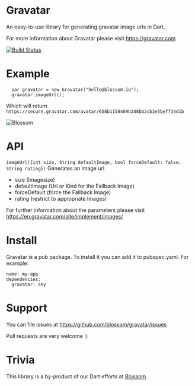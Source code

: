 # Gravatar

An easy-to-use library for generating gravatar image urls in Dart.

For more information about Gravatar please visit https://gravatar.com

[![Build Status](https://drone.io/github.com/blossom/gravatar/status.png)](https://drone.io/github.com/blossom/gravatar/latest)

# Example

	  var gravatar = new Gravatar("hello@blossom.io");
	  gravatar.imageUrl();
	  
Which will return `https://secure.gravatar.com/avatar/658b1158409b348bb2cb3e5bef734d1b`

![Blossom](https://secure.gravatar.com/avatar/658b1158409b348bb2cb3e5bef734d1b?s=160)

# API

`imageUrl({int size, String defaultImage, bool forceDefault: false, String rating})`
Generates an image url

* size (Imagesize)
* defaultImage (Url or Kind for the Fallback Image)
* forceDefault (force the Fallback Image)
* rating (restrict to appropriate Images)
	
For further information about the parameters please visit https://en.gravatar.com/site/implement/images/

# Install

Gravatar is a pub package. To install it you can add it to pubspec.yaml. For example:

    name: my-app
    dependencies:
      gravatar: any

# Support

You can file issues at https://github.com/blossom/gravatar/issues

Pull requests are very welcome :)

# Trivia

This library is a by-product of our Dart efforts at [Blossom](https://www.blossom.io).

